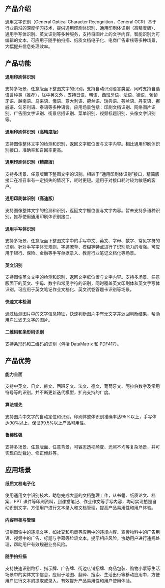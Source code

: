 ## 产品介绍
通用文字识别（General Optical Character Recognition，General OCR）基于行业前沿的深度学习技术，提供通用印刷体识别、通用印刷体识别（高精度版）、通用手写体识别、英文识别等多种服务，支持将图片上的文字内容，智能识别为可编辑的文本，可应用于随手拍扫描、纸质文档电子化、电商广告审核等多种场景，大幅提升信息处理效率。

## 产品功能
#### 通用印刷体识别
支持多场景、任意版面下整图文字的识别。支持自动识别语言类型，同时支持自选语言种类（推荐），除中英文外，支持日语、韩语、西班牙语、法语、德语、葡萄牙语、越南语、马来语、俄语、意大利语、荷兰语、瑞典语、芬兰语、丹麦语、挪威语、匈牙利语、泰语等多种语言。应用场景包括：印刷文档识别、网络图片识别、广告图文字识别、街景店招识别、菜单识别、视频标题识别、头像文字识别等。

#### 通用印刷体识别（高精度版）
支持图像整体文字的检测和识别，返回文字框位置与文字内容。相比通用印刷体识别接口，准确率和召回率更高。

#### 通用印刷体识别（精简版）
支持多场景、任意版面下整图文字的识别。相较于“通用印刷体识别”接口，精简版接口在准召率有一定损失的情况下，耗时更短。适用于对接口耗时较为敏感的客户。

#### 通用印刷体识别（高速版）
支持图像整体文字的检测和识别，返回文字框位置与文字内容。暂未支持多语种识别，推荐使用通用印刷体识别接口。

#### 通用手写体识别
支持多场景、任意版面下整图文字中的手写中文、英文、字母、数字、常见字符的识别。针对手写字体无规则、字迹潦草、模糊等特点进行了识别能力的增强。可应用于银行、保险、金融等手写单据录入、教育行业笔记文档化等场景。

#### 英文识别
支持图像英文文字的检测和识别，返回文字框位置与文字内容。支持多场景、任意版面下的英文、字母、数字和常见字符的识别，同时覆盖英文印刷体和英文手写体识别。可应用于英文笔记作业文档化、英文试卷答题卡识别等场景。

#### 快速文本检测
通过检测图片中的文字信息特征，快速判断图片中有无文字并返回判断结果，帮助用户过滤无文字的图片。

#### 二维码和条形码识别
支持条形码和二维码的识别（包括 DataMatrix 和 PDF417）。

## 产品优势
#### 能力全面
支持中英文、日文、韩文、西班牙文、法文、德文、葡萄牙文、阿拉伯数字及常用符号等的识别。并不断更新迭代模型，扩充支持的广度。

#### 算法领先
支持图片中文字的自动定位和识别，印刷体整体识别准确率达95%以上，手写体达90%以上，保证99.5%以上产品可用性。

#### 鲁棒性强
支持多场景、任意版面、任意背景，可容忍透视畸变、光照不均等复杂场景，并可实现自动裁边、修正倾斜等。

## 应用场景
#### 纸质文档电子化
使用通用文字识别技术，助您完成大量的文档整理工作，从书籍、纸质论文、档案、PPT 课件等印刷资料，到课堂笔记、作业作文等手写内容，均可实现拍照自动识别文字，方便用户进行文本录入和文档管理，提高产品易用性和用户体验。

#### 内容审核与管理
识别图像中的违规文字，如社交和电商等应用中的违规内容、宣传物料中的广告用语、视频中的广告、标题与字幕等垃圾文本，提示相应风险，协助用户进行违规处理，帮助用户有效规避业务风险。

#### 随手拍扫描
支持快速识别路标、指示牌、广告牌、街边店铺招牌、商品包装、购物小票等生活场景中的实体文字信息，应用于地图、翻译、搜索、生活出行等移动应用中，方便用户进行文本的提取或录入，有效提升产品易用性和用户使用体验。

